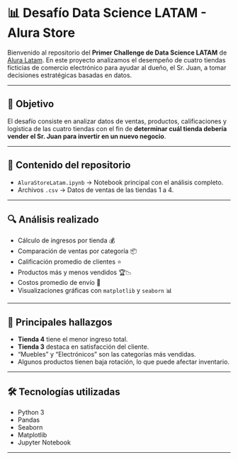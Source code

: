 # 📊 Desafío Data Science LATAM - Alura Store

Bienvenido al repositorio del **Primer Challenge de Data Science LATAM** de [Alura Latam](https://www.aluracursos.com/). En este proyecto analizamos el desempeño de cuatro tiendas ficticias de comercio electrónico para ayudar al dueño, el Sr. Juan, a tomar decisiones estratégicas basadas en datos.

---

## 🧠 Objetivo

El desafío consiste en analizar datos de ventas, productos, calificaciones y logística de las cuatro tiendas con el fin de **determinar cuál tienda debería vender el Sr. Juan para invertir en un nuevo negocio**.

---

## 📁 Contenido del repositorio

- `AluraStoreLatam.ipynb` → Notebook principal con el análisis completo.
- Archivos `.csv` → Datos de ventas de las tiendas 1 a 4.

---

## 🔍 Análisis realizado

- Cálculo de ingresos por tienda 💰  
- Comparación de ventas por categoría 📦  
- Calificación promedio de clientes ⭐  
- Productos más y menos vendidos 🏆📉  
- Costos promedio de envío 🚚  
- Visualizaciones gráficas con `matplotlib` y `seaborn` 📊  

---

## 🧾 Principales hallazgos

- **Tienda 4** tiene el menor ingreso total.
- **Tienda 3** destaca en satisfacción del cliente.
- “Muebles” y “Electrónicos” son las categorías más vendidas.
- Algunos productos tienen baja rotación, lo que puede afectar inventario.

---

## 🛠️ Tecnologías utilizadas

- Python 3  
- Pandas  
- Seaborn  
- Matplotlib  
- Jupyter Notebook  

---


